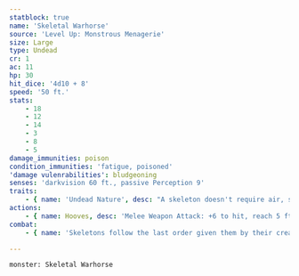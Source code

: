 ```yaml
---
statblock: true
name: 'Skeletal Warhorse'
source: 'Level Up: Monstrous Menagerie'
size: Large
type: Undead
cr: 1
ac: 11
hp: 30
hit_dice: '4d10 + 8'
speed: '50 ft.'
stats:
    - 18
    - 12
    - 14
    - 3
    - 8
    - 5
damage_immunities: poison
condition_immunities: 'fatigue, poisoned'
'damage vulenrabilities': bludgeoning
senses: 'darkvision 60 ft., passive Perception 9'
traits:
    - { name: 'Undead Nature', desc: "A skeleton doesn't require air, sustenance, or sleep." }
actions:
    - { name: Hooves, desc: 'Melee Weapon Attack: +6 to hit, reach 5 ft., one target. Hit: 7 (1d6 + 4) bludgeoning damage. If the skeleton moves at least 20 feet straight towards the target before the attack, the target makes a DC 14 Strength saving throw, falling prone on a failure.' }
combat:
    - { name: 'Skeletons follow the last order given them by their creator: defend the gates, attack trespassers, etc', desc: "Without orders, they attack any creatures that approach them. Skeletons don't retreat unless commanded to do so." }

---
```

```statblock
monster: Skeletal Warhorse
```
